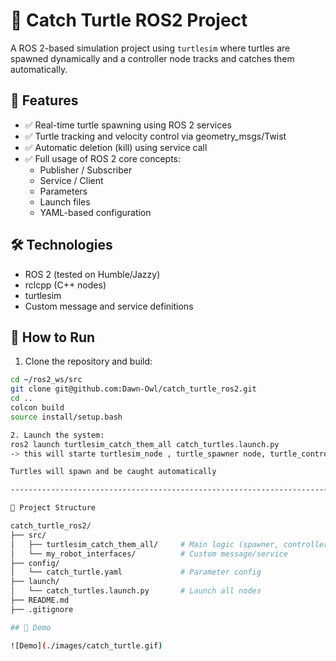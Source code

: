 # 🐢 Catch Turtle ROS2 Project

A ROS 2-based simulation project using `turtlesim` where turtles are spawned dynamically and a controller node tracks and catches them automatically.

## 📌 Features

- ✅ Real-time turtle spawning using ROS 2 services
- ✅ Turtle tracking and velocity control via geometry_msgs/Twist
- ✅ Automatic deletion (kill) using service call
- ✅ Full usage of ROS 2 core concepts:
  - Publisher / Subscriber
  - Service / Client
  - Parameters
  - Launch files
  - YAML-based configuration

## 🛠️ Technologies

- ROS 2 (tested on Humble/Jazzy)
- rclcpp (C++ nodes)
- turtlesim
- Custom message and service definitions

## 🚀 How to Run

1. Clone the repository and build:

```bash
cd ~/ros2_ws/src
git clone git@github.com:Dawn-Owl/catch_turtle_ros2.git
cd ..
colcon build
source install/setup.bash

2. Launch the system:
ros2 launch turtlesim_catch_them_all catch_turtles.launch.py
-> this will starte turtlesim_node , turtle_spawner node, turtle_controller node

Turtles will spawn and be caught automatically

------------------------------------------------------------------------

📂 Project Structure

catch_turtle_ros2/
├── src/
│   ├── turtlesim_catch_them_all/     # Main logic (spawner, controller)
│   └── my_robot_interfaces/          # Custom message/service
├── config/
│   └── catch_turtle.yaml             # Parameter config
├── launch/
│   └── catch_turtles.launch.py       # Launch all nodes
├── README.md
├── .gitignore

## 🎥 Demo

![Demo](./images/catch_turtle.gif)
